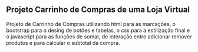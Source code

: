 ## Projeto Carrinho de Compras de uma Loja Virtual
Projeto de Carrinho de Compras utilizando html para as marcações, o bootstrap para o desing de botões e tabelas, o css para a estilização final e o javascript para as funções de somar, de interação entre adicionar remover produtos e para calcular o subtotal da compra. 
